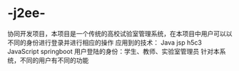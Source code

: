 # -j2ee-
协同开发项目，本项目是一个传统的高校试验室管理系统，在本项目中用户可以以不同的身份进行登录并进行相应的操作
应用到的技术：
Java jsp h5c3 JavaScript springboot
用户登陆的身份：学生、教师、实验室管理员
针对本系统，不同的用户有不同的功能
